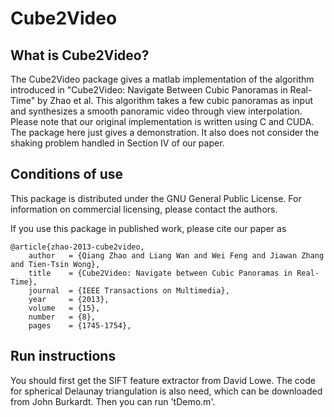 # Cube2Video

What is Cube2Video?
----------------

The Cube2Video package gives a matlab implementation of the algorithm introduced in "Cube2Video: Navigate Between Cubic Panoramas in Real-Time" by Zhao et al. This algorithm takes a few cubic panoramas as input and synthesizes a smooth panoramic video through view interpolation. Please note that our original implementation is written using C and CUDA. The package here just gives a demonstration. It also does not consider the shaking problem handled in Section IV of our paper. 

Conditions of use
-----------------

This package is distributed under the GNU General Public License.  For information on commercial licensing, please contact the authors.

If you use this package in published work, please cite our paper as
```
@article{zhao-2013-cube2video,
    author   = {Qiang Zhao and Liang Wan and Wei Feng and Jiawan Zhang and Tien-Tsin Wong},
    title    = {Cube2Video: Navigate between Cubic Panoramas in Real-Time},
    journal  = {IEEE Transactions on Multimedia},
    year     = {2013},
    volume   = {15},
    number   = {8},
    pages    = {1745-1754},
```



Run instructions
---------------
You should first get the SIFT feature extractor from David Lowe. The code for spherical Delaunay triangulation is also need, which can be downloaded from John Burkardt. Then you can run 'tDemo.m'.
